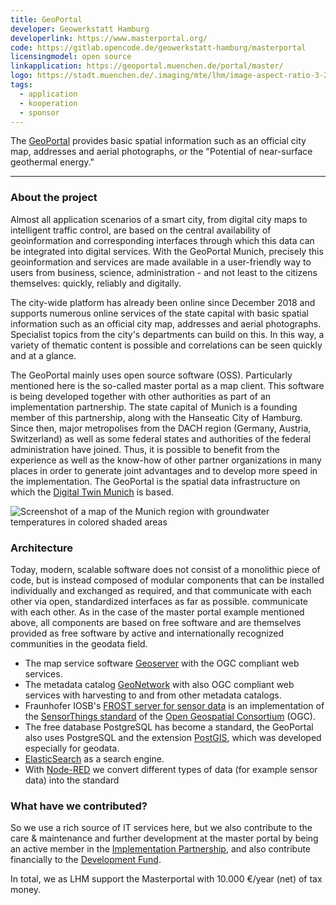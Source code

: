 ```yaml
---
title: GeoPortal
developer: Geowerkstatt Hamburg
developerlink: https://www.masterportal.org/
code: https://gitlab.opencode.de/geowerkstatt-hamburg/masterportal
licensingmodel: open source
linkapplication: https://geoportal.muenchen.de/portal/master/
logo: https://stadt.muenchen.de/.imaging/mte/lhm/image-aspect-ratio-3-2-1008w/dam/Home/Stadtverwaltung/Kommunalreferat/img_geoportal/Karten/Logo_GeoPortal.png/jcr:content/Logo_GeoPortal.png
tags:
  - application
  - kooperation
  - sponsor
---
```


The [GeoPortal](https://geoportal.muenchen.de/portal/master/) provides basic spatial information such as an official city map, addresses and aerial photographs, or the "Potential of near-surface geothermal energy."

---

### About the project

Almost all application scenarios of a smart city, from digital city maps to intelligent traffic control, are based on the central availability of geoinformation and corresponding interfaces through which this data can be integrated into digital services. With the GeoPortal Munich, precisely this geoinformation and services are made available in a user-friendly way to users from business, science, administration - and not least to the citizens themselves: quickly, reliably and digitally.

The city-wide platform has already been online since December 2018 and supports numerous online services of the state capital with basic spatial information such as an official city map, addresses and aerial photographs. Specialist topics from the city's departments can build on this. In this way, a variety of thematic content is possible and correlations can be seen quickly and at a glance.

The GeoPortal mainly uses open source software (OSS). Particularly mentioned here is the so-called master portal as a map client. This software is being developed together with other authorities as part of an implementation partnership. The state capital of Munich is a founding member of this partnership, along with the Hanseatic City of Hamburg. Since then, major metropolises from the DACH region (Germany, Austria, Switzerland) as well as some federal states and authorities of the federal administration have joined. Thus, it is possible to benefit from the experience as well as the know-how of other partner organizations in many places in order to generate joint advantages and to develop more speed in the implementation.
The GeoPortal is the spatial data infrastructure on which the [Digital Twin Munich](https://muenchen.digital/twin/) is based.

![Screenshot of a map of the Munich region with groundwater temperatures in colored shaded areas](/inhouse/geoportal_geothermie_screen.png)

### Architecture

Today, modern, scalable software does not consist of a monolithic piece of code, but is instead composed of modular components that can be installed individually and exchanged as required, and that communicate with each other via open, standardized interfaces as far as possible.
communicate with each other. As in the case of the master portal example mentioned above, all
components are based on free software and are themselves provided as free software by active and internationally recognized communities in the geodata field.

- The map service software [Geoserver](https://geoserver.org) with the OGC compliant web services.
- The metadata catalog [GeoNetwork](https://geonetwork-opensource.org) with also OGC compliant web services with harvesting to and from other metadata catalogs.
- Fraunhofer IOSB's [FROST server for sensor data](https://www.iosb.fraunhofer.de/de/projekte-produkte/frostserver.html) is an implementation of the [SensorThings standard](https://www.ogc.org/standards/sensorthings) of the [Open Geospatial Consortium](https://www.ogc.org/) (OGC).
- The free database PostgreSQL has become a standard, the GeoPortal also uses PostgreSQL and the extension [PostGIS](https://postgis.net), which was developed especially for geodata.
- [ElasticSearch](https://www.elastic.co/de/elasticsearch/) as a search engine.
- With [Node-RED](https://nodered.org/) we convert different types of data (for example sensor data) into the standard

### What have we contributed?

So we use a rich source of IT services here, but we also contribute to the care & maintenance and further development at the master portal by being an active member in the [Implementation Partnership](https://www.masterportal.org/maintainer-group.html), and also contribute financially to the [Development Fund](https://www.masterportal.org/entwicklungsfonds.html).

In total, we as LHM support the Masterportal with 10.000 €/year (net) of tax money.
